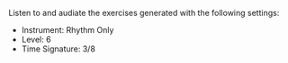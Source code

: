 Listen to and audiate the exercises generated with the following settings:

- Instrument: Rhythm Only
- Level: 6
- Time Signature: 3/8